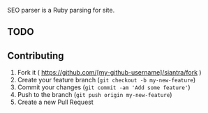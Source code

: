 SEO parser is a Ruby parsing for site.

## TODO


## Contributing

1. Fork it ( https://github.com/[my-github-username]/siantra/fork )
2. Create your feature branch (`git checkout -b my-new-feature`)
3. Commit your changes (`git commit -am 'Add some feature'`)
4. Push to the branch (`git push origin my-new-feature`)
5. Create a new Pull Request
